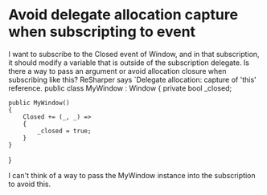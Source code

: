 
# Avoid delegate allocation capture when subscripting to event

I want to subscribe to the Closed event of Window, and in that subscription, it should modify a variable that is outside of the subscription delegate.
Is there a way to pass an argument or avoid allocation closure when subscribing like this?
ReSharper says `Delegate allocation: capture of 'this' reference.
public class MyWindow : Window
{
    private bool _closed;

    public MyWindow()
    {
        Closed += (_, _) =>
        {
            _closed = true;
        }
    }
}

I can't think of a way to pass the MyWindow instance into the subscription to avoid this.

        